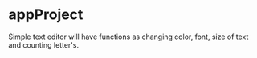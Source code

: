 # appProject

Simple text editor will have functions as changing color, font, size of text and counting letter's.
